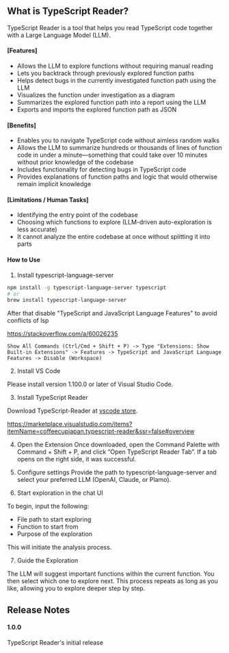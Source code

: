 ## What is TypeScript Reader?
TypeScript Reader is a tool that helps you read TypeScript code together with a Large Language Model (LLM).

#### [Features]

- Allows the LLM to explore functions without requiring manual reading
- Lets you backtrack through previously explored function paths
- Helps detect bugs in the currently investigated function path using the LLM
- Visualizes the function under investigation as a diagram
- Summarizes the explored function path into a report using the LLM
- Exports and imports the explored function path as JSON

#### [Benefits]

- Enables you to navigate TypeScript code without aimless random walks
- Allows the LLM to summarize hundreds or thousands of lines of function code in under a minute—something that could take over 10 minutes without prior knowledge of the codebase
- Includes functionality for detecting bugs in TypeScript code
- Provides explanations of function paths and logic that would otherwise remain implicit knowledge

#### [Limitations / Human Tasks]
- Identifying the entry point of the codebase
- Choosing which functions to explore (LLM-driven auto-exploration is less accurate)
- It cannot analyze the entire codebase at once without splitting it into parts

#### How to Use
1. Install typescript-language-server

```bash
npm install -g typescript-language-server typescript
# or
brew install typescript-language-server
```

After that disable "TypeScript and JavaScript Language Features" to avoid conflicts of lsp

https://stackoverflow.com/a/60026235

```
Show All Commands (Ctrl/Cmd + Shift + P) -> Type "Extensions: Show Built-in Extensions" -> Features -> TypeScript and JavaScript Language Features -> Disable (Workspace)
```

2. Install VS Code

Please install version 1.100.0 or later of Visual Studio Code.

3. Install TypeScript Reader

Download TypeScript-Reader at [vscode store](https://marketplace.visualstudio.com/items?itemName=coffeecupjapan.typescript-reader&ssr=false#overview).

https://marketplace.visualstudio.com/items?itemName=coffeecupjapan.typescript-reader&ssr=false#overview 

4. Open the Extension
Once downloaded, open the Command Palette with Command + Shift + P, and click “Open TypeScript Reader Tab”. If a tab opens on the right side, it was successful.

5. Configure settings
Provide the path to typescript-language-server and select your preferred LLM (OpenAI, Claude, or Plamo).

6. Start exploration in the chat UI

To begin, input the following:

- File path to start exploring
- Function to start from
- Purpose of the exploration

This will initiate the analysis process.

7. Guide the Exploration

The LLM will suggest important functions within the current function. You then select which one to explore next. This process repeats as long as you like, allowing you to explore deeper step by step.

## Release Notes

#### 1.0.0

TypeScript Reader's initial release
